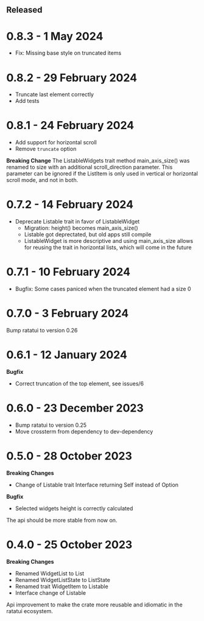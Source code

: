 Released
--------

0.8.3 - 1 May 2024 
===================
- Fix: Missing base style on truncated items

0.8.2 - 29 February 2024
===================
- Truncate last element correctly
- Add tests

0.8.1 - 24 February 2024
===================
- Add support for horizontal scroll
- Remove `truncate` option

**Breaking Change**
The ListableWidgets trait method main_axis_size() was renamed to
size with an additional scroll_direction parameter. This parameter
can be ignored if the ListItem is only used in vertical or horizontal
scroll mode, and not in both.

0.7.2 - 14 February 2024
===================
- Deprecate Listable trait in favor of ListableWidget
  - Migration: height() becomes main_axis_size()
  - Listable got deprectated, but old apps still compile
  - ListableWidget is more descriptive and using
    main_axis_size allows for reusing the trait 
    in horizontal lists, which will come in the future

0.7.1 - 10 February 2024
===================
- Bugfix: Some cases paniced when the truncated element had a size 0

0.7.0 - 3 February 2024
===================
Bump ratatui to version 0.26

0.6.1 - 12 January 2024
===================
**Bugfix**
- Correct truncation of the top element, see issues/6

0.6.0 - 23 December 2023
===================
- Bump ratatui to version 0.25
- Move crossterm from dependency to dev-dependency

0.5.0 - 28 October 2023
===================
**Breaking Changes**
- Change of Listable trait Interface returning Self instead of Option
  
**Bugfix**
- Selected widgets height is correctly calculated

The api should be more stable from now on.

0.4.0 - 25 October 2023
===================
**Breaking Changes**
- Renamed WidgetList to List
- Renamed WidgetListState to ListState
- Renamed trait WidgetItem to Listable
- Interface change of Listable

Api improvement to make the crate more reusable
and idiomatic in the ratatui ecosystem.

